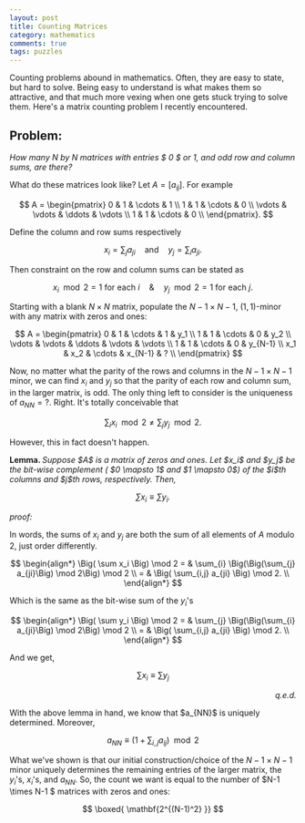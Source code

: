 ```yaml
---
layout: post
title: Counting Matrices
category: mathematics 
comments: true
tags: puzzles
---
```


Counting problems abound in mathematics. Often, they are easy to state, but hard to solve. Being easy to understand is what makes them so attractive, and that much more vexing when one gets stuck trying to solve them. Here's a matrix counting problem I recently encountered.

## Problem:
*How many $N$ by $N$ matrices with entries $ 0 $ or $1$, and odd row and column sums, are there?*

What do these matrices look like? Let $A = [a_{ij}]$. For example <!--more-->

$$
	A = \begin{pmatrix}
		0  & 1  & \cdots & 1 \\
		1  & 1 &  \cdots & 0 \\
		\vdots & \vdots & \ddots & \vdots \\
		1  & 1 &  \cdots & 0 \\
	\end{pmatrix}.		
$$

Define the column and row sums respectively

$$
 	x_i = \sum_{j} a_{ji} \quad \text{and} \quad y_j = \sum_{i} a_{ji}.
$$

Then constraint on the row and column sums can be stated as  

$$
	x_i \mod 2  = 1 \text{ for each } i \quad \& \quad y_j \mod 2 = 1 \text{ for each } j.
$$

Starting with a blank $N \times N$ matrix, populate the $N-1 \times N-1$, $(1,1)$-minor with any matrix with zeros and ones: 

$$
	A = \begin{pmatrix}
		0  & 1  & \cdots & 1                         & y_1  \\
		1  & 1 &  \cdots & 0                         & y_2  \\
		\vdots & \vdots & \ddots & \vdots   & \vdots  \\
		1  & 1 &  \cdots & 0                         & y_{N-1}  \\
		x_1 & x_2  & \cdots  & x_{N-1}                     & ?   \\		
	\end{pmatrix}
$$

Now, no matter what the parity of the rows and columns in the $N-1 \times N-1$ minor, we can find $x_i$ and $y_j$ so that the parity of each row and column sum, in the larger matrix, is odd. The only thing left to consider is the uniqueness of $a_{NN} = ?$. Right. It's totally conceivable that

$$
	\sum_{i} x_i \mod 2 \neq \sum_{j} y_j \mod 2. 
$$ 

However, this in fact doesn't happen. 
<p><strong>Lemma. </strong> <em>Suppose $A$ is a matrix of zeros and ones. Let $x_i$ and $y_j$ be the bit-wise complement ( $0 \mapsto 1$ and $1 \mapsto 0$) of the $i$th columns and $j$th rows, respectively. Then,

$$
	\sum x_i \equiv \sum y_i  . 
$$
</em></p>

<p><em>proof:</em></p>

In words, the sums of ${x_i}$ and ${y_j}$ are both the sum of all elements of $A$ modulo $2$, just order differently.

$$
\begin{align*}
	\Big( \sum x_i \Big) \mod 2 = &  \sum_{i} \Big(\Big(\sum_{j} a_{ji}\Big) \mod 2\Big) \mod 2 \\
								= &  \Big( \sum_{i,j} a_{ji} \Big) \mod 2. \\  
\end{align*}
$$

Which is the same as the bit-wise sum of the $y_i$'s

$$
\begin{align*}
	\Big( \sum y_i \Big) \mod 2 = &  \sum_{j} \Big(\Big(\sum_{i} a_{ji}\Big) \mod 2\Big) \mod 2 \\
								= &  \Big( \sum_{i,j} a_{ji} \Big) \mod 2. \\  
\end{align*}
$$

And we get, 

$$ 
	\sum x_i  \equiv \sum y_j 
$$

<div align="right">
	<p><em>q.e.d.</em></p>
</div>
With the above lemma in hand, we know that $a_{NN}$ is uniquely determined. Moreover, 

$$ 
	a_{NN} \equiv \Big( 1  + \sum_{i,j} a_{ij} \Big) \mod 2     
$$

What we've shown is that our initial construction/choice of the $N-1 \times N-1$ minor uniquely determines the remaining entries of the larger matrix, the $y_i$'s, $x_i$'s, and $a_{NN}$. So, the count we want is equal to the number of $N-1 \times N-1 $ matrices with zeros and ones:

$$
	\boxed{ \mathbf{2^{(N-1)^2} }}
$$